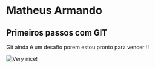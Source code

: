 
# Matheus Armando

## Primeiros passos com GIT
Git ainda é um desafio porem estou pronto para vencer !!

![Very nice!](https://dealerdirect.github.io/Memes/img/png/nice.png)